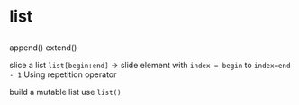 # list
##

append()
extend()

slice a list
        `list[begin:end]` -> slide element with `index = begin` to `index=end - 1`
        Using repetition operator

build a mutable list use `list()`